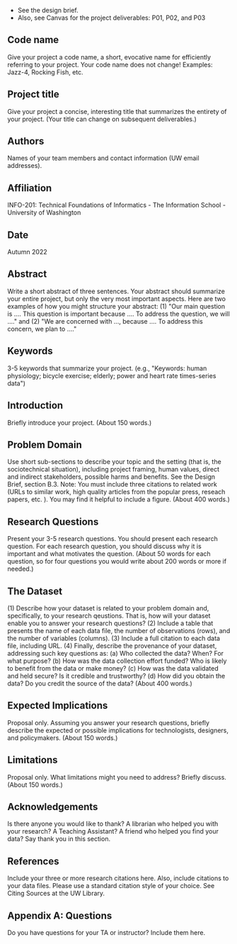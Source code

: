 * See the design brief. 
* Also, see Canvas for the project deliverables: P01, P02, and P03

## Code name
Give your project a code name, a short, evocative name for efficiently referring to your project. Your code name does not change! Examples: Jazz-4, Rocking Fish, etc.

## Project title
Give your project a concise, interesting title that summarizes the entirety of your project. (Your title can change on subsequent deliverables.)

## Authors
Names of your team members and contact information (UW email addresses).

## Affiliation
INFO-201: Technical Foundations of Informatics - The Information School - University of Washington

## Date
Autumn 2022

## Abstract
Write a short abstract of three sentences. Your abstract should summarize your entire project, but only the very most important aspects. Here are two examples of how you might structure your abstract: (1) "Our main question is .... This question is important because .... To address the question, we will ...." and (2) "We are concerned with ..., because .... To address this concern, we plan to ...."

## Keywords
3-5 keywords that summarize your project. (e.g., "Keywords: human physiology; bicycle exercise; elderly; power and heart rate times-series data")

## Introduction
Briefly introduce your project. (About 150 words.)

## Problem Domain
Use short sub-sections to describe your topic and the setting (that is, the sociotechnical situation), including project framing, human values, direct and indirect stakeholders, possible harms and benefits. See the Design Brief, section B.3. Note: You must include three citations to related work (URLs to similar work, high quality articles from the popular press, reseach papers, etc. ). You may find it helpful to include a figure. (About 400 words.)

## Research Questions
Present your 3-5 research questions. You should present each research question. For each research question, you should discuss why it is important and what motivates the question. (About 50 words for each question, so for four questions you would write about 200 words or more if needed.)

## The Dataset
(1) Describe how your dataset is related to your problem domain and, specifically, to your research qeustions. That is, how will your dataset enable you to answer your research questions? (2) Include a table that presents the name of each data file, the number of observations (rows), and the number of variables (columns). (3) Include a full citation to each data file, including URL. (4) Finally, describe the provenance of your dataset, addressing such key questions as: (a) Who collected the data? When? For what purpose? (b) How was the data collection effort funded? Who is likely to benefit from the data or make money? (c) How was the data validated and held secure? Is it credible and trustworthy? (d) How did you obtain the data? Do you credit the source of the data? (About 400 words.)

## Expected Implications
Proposal only. Assuming you answer your research questions, briefly describe the expected or possible implications for technologists, designers, and policymakers. (About 150 words.)

## Limitations
Proposal only. What limitations might you need to address? Briefly discuss. (About 150 words.)

## Acknowledgements
Is there anyone you would like to thank? A librarian who helped you with your research? A Teaching Assistant? A friend who helped you find your data? Say thank you in this section.

## References
Include your three or more research citations here. Also, include citations to your data files. Please use a standard citation style of your choice. See Citing Sources at the UW Library.

## Appendix A: Questions
Do you have questions for your TA or instructor? Include them here.
